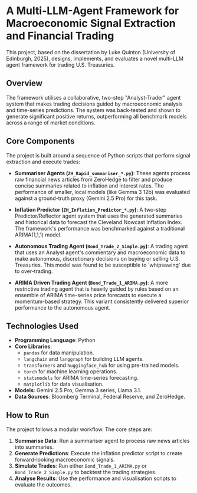 # A Multi-LLM-Agent Framework for Macroeconomic Signal Extraction and Financial Trading

This project, based on the dissertation by Luke Quinton (University of Edinburgh, 2025), designs, implements, and evaluates a novel multi-LLM agent framework for trading U.S. Treasuries.

## Overview

The framework utilises a collaborative, two-step "Analyst-Trader" agent system that makes trading decisions guided by macroeconomic analysis and time-series predictions. The system was back-tested and shown to generate significant positive returns, outperforming all benchmark models across a range of market conditions.

## Core Components

The project is built around a sequence of Python scripts that perform signal extraction and execute trades:

* **Summariser Agents (`ZH_Rapid_summariser_*.py`)**: These agents process raw financial news articles from ZeroHedge to filter and produce concise summaries related to inflation and interest rates. The performance of smaller, local models (like Gemma 3 12b) was evaluated against a ground-truth proxy (Gemini 2.5 Pro) for this task.

* **Inflation Predictor (`ZH_Inflation_Predictor_*.py`)**: A two-step Predictor/Reflector agent system that uses the generated summaries and historical data to forecast the Cleveland Nowcast Inflation Index. The framework's performance was benchmarked against a traditional ARIMA(1,1,1) model.

* **Autonomous Trading Agent (`Bond_Trade_2_Simple.py`)**: A trading agent that uses an Analyst agent's commentary and macroeconomic data to make autonomous, discretionary decisions on buying or selling U.S. Treasuries. This model was found to be susceptible to 'whipsawing' due to over-trading.

* **ARIMA Driven Trading Agent (`Bond_Trade_1_ARIMA.py`)**: A more restrictive trading agent that is heavily guided by rules based on an ensemble of ARIMA time-series price forecasts to execute a momentum-based strategy. This variant consistently delivered superior performance to the autonomous agent.

## Technologies Used

-   **Programming Language**: Python
-   **Core Libraries**:
    -   `pandas` for data manipulation.
    -   `langchain` and `langgraph` for building LLM agents.
    -   `transformers` and `huggingface_hub` for using pre-trained models.
    -   `torch` for machine learning operations.
    -   `statsmodels` for ARIMA time-series forecasting.
    -   `matplotlib` for data visualisation.
-   **Models**: Gemini 2.5 Pro, Gemma 3 series, Llama 3.1.
-   **Data Sources**: Bloomberg Terminal, Federal Reserve, and ZeroHedge.

## How to Run

The project follows a modular workflow. The core steps are:

1.  **Summarise Data**: Run a summariser agent to process raw news articles into summaries.
2.  **Generate Predictions**: Execute the inflation predictor script to create forward-looking macroeconomic signals.
3.  **Simulate Trades**: Run either `Bond_Trade_1_ARIMA.py` or `Bond_Trade_2_Simple.py` to backtest the trading strategies.
4.  **Analyse Results**: Use the performance and visualisation scripts to evaluate the outcomes.